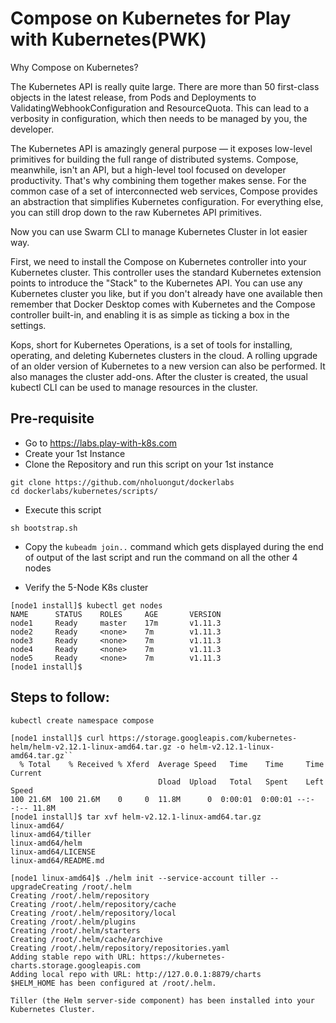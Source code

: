 
# Compose on Kubernetes for Play with Kubernetes(PWK)

Why Compose on Kubernetes? 

The Kubernetes API is really quite large. There are more than 50 first-class objects in the latest release, from Pods and Deployments to ValidatingWebhookConfiguration and ResourceQuota. This can lead to a verbosity in configuration, which then needs to be managed by you, the developer. 

The Kubernetes API is amazingly general purpose — it exposes low-level primitives for building the full range of distributed systems. Compose, meanwhile, isn't an API, but a high-level tool focused on developer productivity. That's why combining them together makes sense. For the common case of a set of interconnected web services, Compose provides an abstraction that simplifies Kubernetes configuration. For everything else, you can still drop down to the raw Kubernetes API primitives.

Now you can use Swarm CLI to manage Kubernetes Cluster in lot easier way. 

First, we need to install the Compose on Kubernetes controller into your Kubernetes cluster. This controller uses the standard Kubernetes extension points to introduce the "Stack" to the Kubernetes API. You can use any Kubernetes cluster you like, but if you don't already have one available then remember that Docker Desktop comes with Kubernetes and the Compose controller built-in, and enabling it is as simple as ticking a box in the settings.

Kops, short for Kubernetes Operations, is a set of tools for installing, operating, and deleting Kubernetes clusters in the cloud. A rolling upgrade of an older version of Kubernetes to a new version can also be performed. It also manages the cluster add-ons. After the cluster is created, the usual kubectl CLI can be used to manage resources in the cluster.

## Pre-requisite

- Go to https://labs.play-with-k8s.com
- Create your 1st Instance
- Clone the Repository and run this script on your 1st instance

```
git clone https://github.com/nholuongut/dockerlabs
cd dockerlabs/kubernetes/scripts/
```

- Execute this script

```
sh bootstrap.sh
```

- Copy the ```kubeadm join..``` command which gets displayed during the end of output of the last script and run the command on all the other 4 nodes

- Verify the 5-Node K8s cluster

```
[node1 install]$ kubectl get nodes
NAME      STATUS    ROLES     AGE       VERSION
node1     Ready     master    17m       v1.11.3
node2     Ready     <none>    7m        v1.11.3
node3     Ready     <none>    7m        v1.11.3
node4     Ready     <none>    7m        v1.11.3
node5     Ready     <none>    7m        v1.11.3
[node1 install]$
```

## Steps to follow:

```
kubectl create namespace compose
```

```
[node1 install]$ curl https://storage.googleapis.com/kubernetes-helm/helm-v2.12.1-linux-amd64.tar.gz -o helm-v2.12.1-linux-amd64.tar.gz``
  % Total    % Received % Xferd  Average Speed   Time    Time     Time  Current
                                 Dload  Upload   Total   Spent    Left  Speed
100 21.6M  100 21.6M    0     0  11.8M      0  0:00:01  0:00:01 --:--:-- 11.8M
[node1 install]$ tar xvf helm-v2.12.1-linux-amd64.tar.gz
linux-amd64/
linux-amd64/tiller
linux-amd64/helm
linux-amd64/LICENSE
linux-amd64/README.md
```

```
[node1 linux-amd64]$ ./helm init --service-account tiller --upgradeCreating /root/.helm
Creating /root/.helm/repository
Creating /root/.helm/repository/cache
Creating /root/.helm/repository/local
Creating /root/.helm/plugins
Creating /root/.helm/starters
Creating /root/.helm/cache/archive
Creating /root/.helm/repository/repositories.yaml
Adding stable repo with URL: https://kubernetes-charts.storage.googleapis.com
Adding local repo with URL: http://127.0.0.1:8879/charts
$HELM_HOME has been configured at /root/.helm.

Tiller (the Helm server-side component) has been installed into your Kubernetes Cluster.

```

